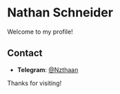# Nathan Schneider

Welcome to my profile!

## Contact
- **Telegram**: [@Nzthaan](https://t.me/nzthaan)
  

Thanks for visiting!
